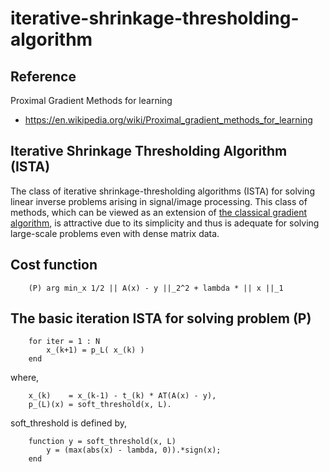 # iterative-shrinkage-thresholding-algorithm

## Reference
Proximal Gradient Methods for learning
- https://en.wikipedia.org/wiki/Proximal_gradient_methods_for_learning

## Iterative Shrinkage Thresholding Algorithm (ISTA)
The class of iterative shrinkage-thresholding algorithms (ISTA) for solving linear inverse problems arising in signal/image processing. This class of methods, which can be viewed as an extension of [the classical gradient algorithm](https://en.wikipedia.org/wiki/Gradient_descent), is attractive due to its simplicity and thus is adequate for solving large-scale problems even with dense matrix data.

## Cost function 
        (P) arg min_x 1/2 || A(x) - y ||_2^2 + lambda * || x ||_1

## The basic iteration ISTA for solving problem (P)
        for iter = 1 : N
            x_(k+1) = p_L( x_(k) )
        end
        
where, 

        x_(k)    = x_(k-1) - t_(k) * AT(A(x) - y),
        p_(L)(x) = soft_threshold(x, L).

soft_threshold is defined by,

        function y = soft_threshold(x, L)
            y = (max(abs(x) - lambda, 0)).*sign(x);
        end
